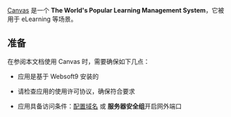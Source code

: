 [Canvas]() 是一个 **The World's Popular Learning Management System**，它被用于 eLearning  等场景。



## 准备

在参阅本文档使用 Canvas 时，需要确保如下几点：

- 应用是基于 Websoft9 安装的

- 请检查应用的使用许可协议，确保符合要求

- 应用具备访问条件：[配置域名](./guide/appsetdomain) 或 **服务器安全组**开启网外端口